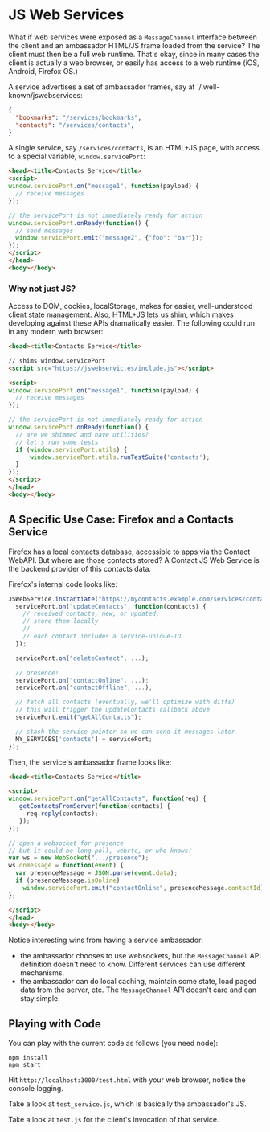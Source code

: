 # JS Web Services

What if web services were exposed as a `MessageChannel` interface
between the client and an ambassador HTML/JS frame loaded from the
service?  The client must then be a full web runtime. That's okay,
since in many cases the client is actually a web browser, or easily
has access to a web runtime (iOS, Android, Firefox OS.)

A service advertises a set of ambassador frames, say at `/.well-known/jswebservices:

```json
{
  "bookmarks": "/services/bookmarks",
  "contacts": "/services/contacts",
}
```

A single service, say `/services/contacts`, is an HTML+JS page, with
access to a special variable, `window.servicePort`:

```html
<head><title>Contacts Service</title>
<script>
window.servicePort.on("message1", function(payload) {
  // receive messages
});

// the servicePort is not immediately ready for action
window.servicePort.onReady(function() {
  // send messages
  window.servicePort.emit("message2", {"foo": "bar"});
});
</script>
</head>
<body></body>
```

### Why not just JS?

Access to DOM, cookies, localStorage, makes for easier,
well-understood client state management. Also, HTML+JS lets us shim,
which makes developing against these APIs dramatically easier. The
following could run in any modern web browser:

```html
<head><title>Contacts Service</title>

// shims window.servicePort
<script src="https://jswebservic.es/include.js"></script>

<script>
window.servicePort.on("message1", function(payload) {
  // receive messages
});

// the servicePort is not immediately ready for action
window.servicePort.onReady(function() {
  // are we shimmed and have utilities?
  // let's run some tests
  if (window.servicePort.utils) {
      window.servicePort.utils.runTestSuite('contacts');
  }
});
</script>
</head>
<body></body>
```

## A Specific Use Case: Firefox and a Contacts Service

Firefox has a local contacts database, accessible to apps via the
Contact WebAPI. But where are those contacts stored? A Contact JS Web
Service is the backend provider of this contacts data.

Firefox's internal code looks like:

```js
JSWebService.instantiate("https://mycontacts.example.com/services/contacts", function(servicePort) {
  servicePort.on("updateContacts", function(contacts) {
    // received contacts, new, or updated,
    // store them locally
    //
    // each contact includes a service-unique-ID.
  });

  servicePort.on("deleteContact", ...);

  // presence!
  servicePort.on("contactOnline", ...);
  servicePort.on("contactOffline", ...);

  // fetch all contacts (eventually, we'll optimize with diffs)
  // this will trigger the updateContacts callback above
  servicePort.emit("getAllContacts");

  // stash the service pointer so we can send it messages later
  MY_SERVICES['contacts'] = servicePort;
});
```

Then, the service's ambassador frame looks like:

```html
<head><title>Contacts Service</title>

<script>
window.servicePort.on("getAllContacts", function(req) {
   getContactsFromServer(function(contacts) {
     req.reply(contacts);
   });
});

// open a websocket for presence
// but it could be long-poll, webrtc, or who knows!
var ws = new WebSocket(".../presence");
ws.onmessage = function(event) {
  var presenceMessage = JSON.parse(event.data);
  if (presenceMessage.isOnline)
    window.servicePort.emit("contactOnline", presenceMessage.contactId);
};

</script>
</head>
<body></body>
```


Notice interesting wins from having a service ambassador:
* the ambassador chooses to use websockets, but the `MessageChannel` API definition doesn't need to know. Different services can use different mechanisms.
* the ambassador can do local caching, maintain some state, load paged data from the server, etc. The `MessageChannel` API doesn't care and can stay simple.

Playing with Code
-----

You can play with the current code as follows (you need node):

```
npm install
npm start
```

Hit `http://localhost:3000/test.html` with your web browser, notice the console logging.

Take a look at `test_service.js`, which is basically the ambassador's JS.

Take a look at `test.js` for the client's invocation of that service.